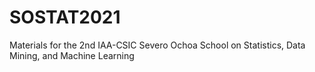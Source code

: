 # SOSTAT2021
Materials for the 2nd IAA-CSIC Severo Ochoa School on Statistics, Data Mining, and Machine Learning
